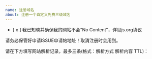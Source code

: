```yaml
---
name: 注册域名
about: 注册一个自定义免费三级域名
---
```

- [ x ] 我已知晓并确保我的网站不会“No Content”，详见js.org协议

请务必保管好申请ISSUE申请帖地址！取消注册时会用到。

请在下方填写网站解析记录，最多三条(格式：解析方式 解析内容 TTL)：
